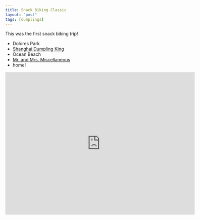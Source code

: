 ```yaml
---
title: Snack Biking Classic 
layout: "post"
tags: [dumplings]
---
```


This was the first snack biking trip!

- Dolores Park
- [Shanghai Dumpling King](http://www.yelp.com/biz/shanghai-dumpling-king-san-francisco)
- Ocean Beach
- [Mr. and Mrs. Miscellaneous](http://www.yelp.com/biz/mr-and-mrs-miscellaneous-san-francisco)
- home!

<iframe src="https://www.google.com/maps/embed?pb=!1m46!1m12!1m3!1d50463.84699372177!2d-122.48418710243661!3d37.76682241868664!2m3!1f0!2f0!3f0!3m2!1i1024!2i768!4f13.1!4m31!3e1!4m5!1s0x808f7e1779aa70a7%3A0xa618e4eff1228d60!2sMission+Dolores+Park!3m2!1d37.7597727!2d-122.42706299999999!4m5!1s0x808587a7b219874b%3A0xe2cb6c3be582ec23!2sShanghai+Dumpling+King!3m2!1d37.7756775!2d-122.4945139!4m5!1s0x8085879469edc663%3A0x8a1e788f0b2d67fc!2sOcean+Beach%2C+San+Francisco%2C+CA!3m2!1d37.7593921!2d-122.510734!4m5!1s0x808f7fb989befdff%3A0xcc2ad8c98a4d2f7b!2sMr.+and+Mrs.+Miscellaneous!3m2!1d37.757793299999996!2d-122.3880446!4m5!1s0x808f7e1779aa70a7%3A0xa618e4eff1228d60!2sMission+Dolores+Park!3m2!1d37.7597727!2d-122.42706299999999!5e0!3m2!1sen!2sus!4v1460013334918" width="600" height="450" frameborder="0" style="border:0" allowfullscreen></iframe>

